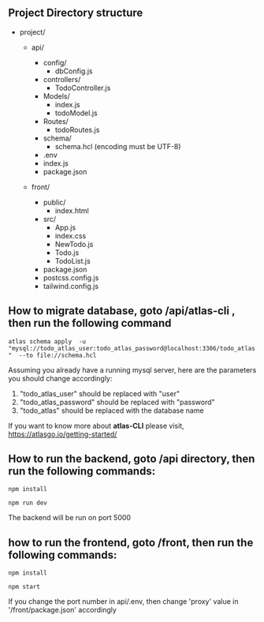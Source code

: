 ## Project Directory structure

- project/
    - api/
        - config/
            - dbConfig.js
        - controllers/
            - TodoController.js
        - Models/
            - index.js
            - todoModel.js
        - Routes/
            - todoRoutes.js
        - schema/
            - schema.hcl (encoding must be UTF-8) 
        - .env
        - index.js
        - package.json

    - front/
        - public/
            - index.html
        - src/
            - App.js
            - index.css
            - NewTodo.js
            - Todo.js
            - TodoList.js
        - package.json
        - postcss.config.js
        - tailwind.config.js




## How to migrate database, goto  /api/atlas-cli , then run the following command

``` atlas schema apply  -u "mysql://todo_atlas_user:todo_atlas_password@localhost:3306/todo_atlas"  --to file://schema.hcl ```


Assuming you already have a running mysql server, here are the parameters you should change accordingly:
1. "todo_atlas_user" should be replaced with "user"
2. "todo_atlas_password" should be replaced with "password"
3. "todo_atlas" should be replaced with the database name

If you want to know more about **atlas-CLI** please visit, https://atlasgo.io/getting-started/ 

## How to run the backend, goto /api directory, then run the following commands:

``` npm install ```

``` npm run dev ```

The backend will be run on port 5000

## how to run the frontend, goto /front, then run the following commands:

``` npm install ```

```npm start ```

If you change the port number in api/.env, then change 'proxy' value in '/front/package.json' accordingly
